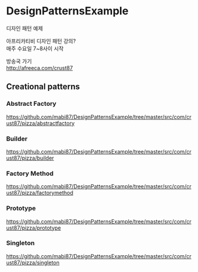 # DesignPatternsExample
디자인 패턴 예제

아프리카티비 디자인 패턴 강의?<br />
매주 수요일 7~8사이 시작

방송국 가기<br />
http://afreeca.com/crust87

## Creational patterns

### Abstract Factory
https://github.com/mabi87/DesignPatternsExample/tree/master/src/com/crust87/pizza/abstractfactory <br />

### Builder
https://github.com/mabi87/DesignPatternsExample/tree/master/src/com/crust87/pizza/builder <br />

### Factory Method
https://github.com/mabi87/DesignPatternsExample/tree/master/src/com/crust87/pizza/factorymethod <br />

### Prototype
https://github.com/mabi87/DesignPatternsExample/tree/master/src/com/crust87/pizza/prototype <br />

### Singleton
https://github.com/mabi87/DesignPatternsExample/tree/master/src/com/crust87/pizza/singleton <br />
